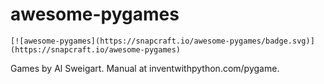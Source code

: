 # awesome-pygames

```
[![awesome-pygames](https://snapcraft.io/awesome-pygames/badge.svg)](https://snapcraft.io/awesome-pygames)
```

Games by Al Sweigart. Manual at inventwithpython.com/pygame.
